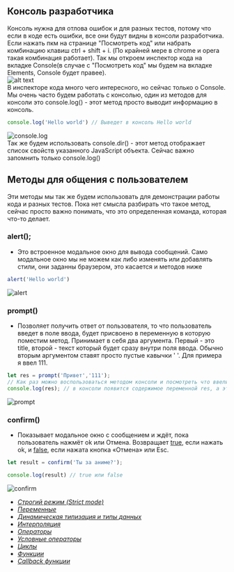 ## Консоль разработчика ##

Консоль нужна для отлова ошибок и для разных тестов, потому что если в коде есть ошибки, все они будут видны в консоли разработчика.
Если нажать пкм на странице "Посмотреть код" или набрать комбинацию клавиш ctrl + shift + i. (По крайней мере в chrome и opera такая комбинация работает).
Так мы откроем инспектор кода на вкладке Console(в случае с "Посмотреть код" мы будем на вкладке Elements, Console будет правее).<br>
![alt text](https://github.com/Aquariids/MyJS/blob/main/app/img/console.png)<br>
В инспекторе кода много чего интересного, но сейчас только о Console.
Мы очень часто будем работать с консолью, один из методов для консоли это console.log() - этот метод просто выводит информацию в консоль.

```javaScript
console.log('Hello world') // Выведет в консоль Hello world
```
![console.log](https://github.com/Aquariids/MyJS/blob/main/app/img/hello.png)<br>
Так же будем использовать console.dir() - этот метод отображает список свойств указанного JavaScript объекта. Сейчас важно запомнить только console.log()

## Методы для общения с пользователем ##
Эти методы мы так же будем использовать для демонстрации работы кода и разных тестов. Пока нет смысла разбирать что такое метод, сейчас просто важно понимать, что это определенная команда, которая что-то делает.
### alert(); ###
 - Это встроенное модальное окно для вывода сообщений. Само модальное окно мы не можем как либо изменять или добавлять стили, они заданны браузером, это касается и методов ниже
```javaScript
alert('Hello world')
```
![alert](https://github.com/Aquariids/MyJS/blob/main/app/img/alert.png)<br>
### prompt() ###
- Позволяет получить ответ от пользователя, то что пользователь введет в поле ввода, будет присвоено в переменную в которую поместим метод. Принимает в себя два аргумента. Первый - это title, второй - текст который будет сразу внутри поля ввода. Обычно вторым аргументом ставят просто пустые кавычки ' '.  Для примера я ввел 111.
```javaScript
let res = prompt('Привет','111');
// Как раз можно воспользоваться методом консоли и посмотреть что ввели.
console.log(res); // в консоли появится содержимое переменной res, а это будет то, что мы введем в поле.
```
![prompt](https://github.com/Aquariids/MyJS/blob/main/app/img/prompt.png)<br>
### confirm() ###
-  Показывает модальное окно с сообщением и ждёт, пока пользователь нажмёт ok или Отмена. Возвращает [true](https://github.com/Aquariids/MyJS/blob/main/app/Programming/Basic%20js/Data%20types%20and%20dynamic%20typing.md#3%D0%BB%D0%BE%D0%B3%D0%B8%D1%87%D0%B5%D1%81%D0%BA%D0%B8%D0%B9-%D1%82%D0%B8%D0%BFboolean), если нажать ok, и [false](https://github.com/Aquariids/MyJS/blob/main/app/Programming/Basic%20js/Data%20types%20and%20dynamic%20typing.md#3%D0%BB%D0%BE%D0%B3%D0%B8%D1%87%D0%B5%D1%81%D0%BA%D0%B8%D0%B9-%D1%82%D0%B8%D0%BFboolean), если нажата кнопка «Отмена» или Esc.
```javaScript
let result = confirm('Ты за аниме?');

console.log(result) // true или false
```
![confirm](https://github.com/Aquariids/MyJS/blob/main/app/img/confirm.png)<br>



- [*Строгий режим (Strict mode)*](https://github.com/Aquariids/MyJS/blob/main/app/Programming/Basic%20js/use%20strict.md 'Строгий режим в js')<br>
- [*Переменные*](https://github.com/Aquariids/MyJS/blob/main/app/Programming/Basic%20js/Variables.md 'переменные')<br>
- [*Динамическая типизация и типы данных*](https://github.com/Aquariids/MyJS/blob/main/app/Programming/Basic%20js/Data%20types%20and%20dynamic%20typing.md 'Типы данных')<br>
- [*Интерполяция*](https://github.com/Aquariids/MyJS/blob/main/app/Programming/Basic%20js/Interpolation.md 'Интерполяция')<br>
- [*Операторы*](https://github.com/Aquariids/MyJS/blob/main/app/Programming/Basic%20js/Operators.md 'Операторы')<br>
- [*Условные операторы*](https://github.com/Aquariids/MyJS/blob/main/app/Programming/Basic%20js/if%20and%20switch.md 'Условные операторы')<br>
- [*Циклы*](https://github.com/Aquariids/MyJS/blob/main/app/Programming/Basic%20js/While%20and%20for.md 'Циклы')<br>
- [*Функции*](https://github.com/Aquariids/MyJS/blob/main/app/Programming/Basic%20js/Functions.md 'Функции')<br>
- [*Callback функции*](https://github.com/Aquariids/MyJS/blob/main/app/Programming/Basic%20js/Callback%20functions.md 'callback функции')<br>
